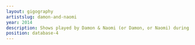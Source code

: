 ```yaml
---
layout: gigography
artistslug: damon-and-naomi
year: 2014
description: Shows played by Damon & Naomi (or Damon, or Naomi) during 2014
position: database-4
---
```

